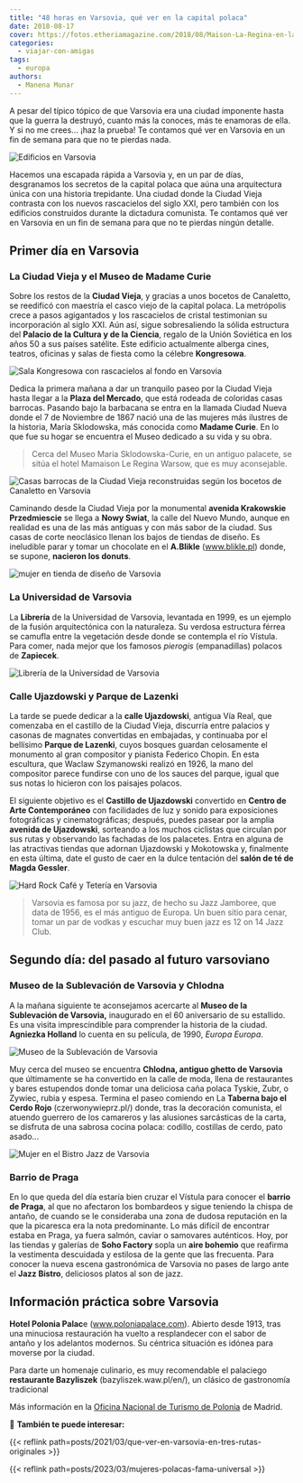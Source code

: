 ```yaml
---
title: "48 horas en Varsovia, qué ver en la capital polaca"
date: 2018-08-17
cover: https://fotos.etheriamagazine.com/2018/08/Maison-La-Regina-en-la-Ciudad-Nueva.jpg
categories: 
  - viajar-con-amigas
tags: 
  - europa
authors: 
  - Manena Munar
---
```


A pesar del típico tópico de que Varsovia era una ciudad imponente hasta que la guerra 
la destruyó, cuanto más la conoces, más te enamoras de ella. Y si no me crees... ¡haz la 
prueba! Te contamos qué ver en Varsovia en un fin de semana para que no te pierdas nada. 

![Edificios en Varsovia](https://fotos.etheriamagazine.com/2018/08/Dos-epocas-arquitectonicas-de-Varsovia-la-socialista-y-la-actual.jpg "Contraste entre la Varsovia socialista y la actual.")

Hacemos una escapada rápida a Varsovia y, en un par de días, desgranamos los secretos de 
la capital polaca que aúna una arquitectura única con una historia trepidante. Una 
ciudad donde la Ciudad Vieja contrasta con los nuevos rascacielos del siglo XXI, pero 
también con los edificios construidos durante la dictadura comunista. Te contamos qué 
ver en Varsovia en un fin de semana para que no te pierdas ningún detalle. 

## Primer día en Varsovia

### La Ciudad Vieja y el Museo de Madame Curie

Sobre los restos de la **Ciudad Vieja**, y gracias a unos bocetos de Canaletto, se 
reedificó con maestría el casco viejo de la capital polaca. La metrópolis crece a pasos 
agigantados y los rascacielos de cristal testimonian su incorporación al siglo XXI. Aún 
así, sigue sobresaliendo la sólida estructura del **Palacio de la Cultura y de la 
Ciencia**, regalo de la Unión Soviética en los años 50 a sus países satélite. Este 
edificio actualmente alberga cines, teatros, oficinas y salas de fiesta como la célebre 
**Kongresowa**. 

![Sala Kongresowa con rascacielos al fondo en Varsovia](https://fotos.etheriamagazine.com/2018/08/sala-Kongresowa-palacio-cultura.jpg "Sala Kongresowa con rascacielos al fondo.")

Dedica la primera mañana a dar un tranquilo paseo por la Ciudad Vieja hasta llegar a la 
**Plaza del Mercado**, que está rodeada de coloridas casas barrocas. Pasando bajo la 
barbacana se entra en la llamada Ciudad Nueva donde el 7 de Noviembre de 1867 nació una 
de las mujeres más ilustres de la historia, María Sklodowska, más conocida como **Madame 
Curie**. En lo que fue su hogar se encuentra el Museo dedicado a su vida y su obra. 

> Cerca del Museo Maria Sklodowska-Curie, en un antiguo palacete, se sitúa el hotel 
> Mamaison Le Regina Warsow, que es muy aconsejable. 

![Casas barrocas de la Ciudad Vieja reconstruidas según los bocetos de Canaletto en Varsovia](https://fotos.etheriamagazine.com/2018/08/Las-casas-barrocas-de-la-Ciudad-Vieja-reconstruidas-segun-los-bocetos-de-Cannaletto.jpg "Casas barrocas de la Ciudad Vieja reconstruidas según los bocetos de Canaletto.")

Caminando desde la Ciudad Vieja por la monumental **avenida Krakowskie Przedmiescie** se 
llega a **Nowy Swiat**, la calle del Nuevo Mundo, aunque en realidad es una de las más 
antiguas y con más sabor de la ciudad. Sus casas de corte neoclásico llenan los bajos de 
tiendas de diseño. Es ineludible parar y tomar un chocolate en el **A.Blikle** 
(www.blikle.pl) donde, se supone, **nacieron los donuts**. 

![mujer en tienda de diseño de Varsovia](https://fotos.etheriamagazine.com/2018/08/Tiendas-de-design-en-las-callejuelas-de-la-Avenida-de-Ujazdowski.jpg "Tiendas de diseño en las callejuelas de la Avenida de Ujazdowski.")

### La Universidad de Varsovia

La **Librería** de la Universidad de Varsovia, levantada en 1999, es un ejemplo de la 
fusión arquitectónica con la naturaleza. Su verdosa estructura férrea se camufla entre 
la vegetación desde donde se contempla el río Vístula. Para comer, nada mejor que los 
famosos _pierogis_ (empanadillas) polacos de **Zapiecek**. 

![Librería de la Universidad de Varsovia](https://fotos.etheriamagazine.com/2018/08/La-Libreria-de-la-Universidad-a-orillas-del-rio-Vistula.jpg "Librería de la Universidad.")

### Calle Ujazdowski y Parque de Lazenki

La tarde se puede dedicar a la **calle Ujazdowski**, antigua Vía Real, que comenzaba en 
el castillo de la Ciudad Vieja, discurría entre palacios y casonas de magnates 
convertidas en embajadas, y continuaba por el bellísimo **Parque de Lazenki**, cuyos 
bosques guardan celosamente el monumento al gran compositor y pianista Federico Chopin. 
En esta escultura, que Waclaw Szymanowski realizó en 1926, la mano del compositor parece 
fundirse con uno de los sauces del parque, igual que sus notas lo hicieron con los 
paisajes polacos. 

El siguiente objetivo es el **Castillo de Ujazdowski** convertido en **Centro de Arte 
Contemporáneo** con facilidades de luz y sonido para exposiciones fotográficas y 
cinematográficas; después, puedes pasear por la amplia **avenida de Ujazdowski**, 
sorteando a los muchos ciclistas que circulan por sus rutas y observando las fachadas de 
los palacetes. Entra en alguna de las atractivas tiendas que adornan Ujazdowski y 
Mokotowska y, finalmente en esta última, date el gusto de caer en la dulce tentación del 
**salón de té de Magda Gessler**. 

![Hard Rock Café y Tetería en Varsovia](https://fotos.etheriamagazine.com/2018/08/Palacio-cultura-teteria-magda-gessler.jpg "El Palacio de la Cultura y de la Ciencia contrasta con el Hard Rock Café (Izq.).  Tetería de Magda Gessler (Dcha.)")

> Varsovia es famosa por su jazz, de hecho su Jazz Jamboree, que data de 1956, es el más 
> antiguo de Europa. Un buen sitio para cenar, tomar un par de vodkas y escuchar muy buen 
> jazz es 12 on 14 Jazz Club. 

## Segundo día: del pasado al futuro varsoviano

### Museo de la Sublevación de Varsovia y Chlodna

A la mañana siguiente te aconsejamos acercarte al **Museo de la Sublevación de 
Varsovia,** inaugurado en el 60 aniversario de su estallido. Es una visita 
imprescindible para comprender la historia de la ciudad. **Agniezka Holland** lo cuenta 
en su película, de 1990, _Europa Europa_. 

![Museo de la Sublevación de Varsovia](https://fotos.etheriamagazine.com/2018/08/Museo-de-la-Sublevacion-de-Varsovia.jpg "Museo de la Sublevación.")

Muy cerca del museo se encuentra **Chlodna, antiguo ghetto de Varsovia** que últimamente 
se ha convertido en la calle de moda, llena de restaurantes y bares estupendos donde 
tomar una deliciosa caña polaca Tyskie, Zubr, o Zywiec, rubia y espesa. Termina el paseo 
comiendo en La **Taberna bajo el Cerdo Rojo** (czerwonywieprz.pl/) donde, tras la 
decoración comunista, el atuendo guerrero de los camareros y las alusiones sarcásticas 
de la carta, se disfruta de una sabrosa cocina polaca: codillo, costillas de cerdo, pato 
asado... 

![Mujer en el Bistro Jazz de Varsovia](https://fotos.etheriamagazine.com/2018/08/Bistro-jazz-varsovia.jpg "Bistro Jazz, comer con música de jazz.")

### Barrio de Praga

En lo que queda del día estaría bien cruzar el Vístula para conocer el **barrio de 
Praga**, al que no afectaron los bombardeos y sigue teniendo la chispa de antaño, de 
cuando se le consideraba una zona de dudosa reputación en la que la picaresca era la 
nota predominante. Lo más difícil de encontrar estaba en Praga, ya fuera salmón, caviar 
o samovares auténticos. Hoy, por las tiendas y galerías de **Soho Factory** sopla un 
**aire bohemio** que reafirma la vestimenta descuidada y estilosa de la gente que las 
frecuenta. Para conocer la nueva escena gastronómica de Varsovia no pases de largo ante 
el **Jazz Bistro**, deliciosos platos al son de jazz. 

## Información práctica sobre Varsovia

**Hotel Polonia Palac**e (www.poloniapalace.com). Abierto desde 1913, tras una minuciosa 
restauración ha vuelto a resplandecer con el sabor de antaño y los adelantos modernos. 
Su céntrica situación es idónea para moverse por la ciudad. 

Para darte un homenaje culinario, es muy recomendable el palaciego **restaurante 
Bazyliszek** (bazyliszek.waw.pl/en/), un clásico de gastronomía tradicional 

Más información en la [Oficina Nacional de Turismo de 
Polonia](http://www.polonia.travel) de Madrid. 

📌 **También te puede interesar:** 

{{< reflink path=posts/2021/03/que-ver-en-varsovia-en-tres-rutas-originales >}} 

{{< reflink path=posts/2023/03/mujeres-polacas-fama-universal >}}
